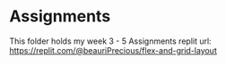 # Assignments
This folder holds my week 3 - 5 Assignments
replit url: https://replit.com/@beauriPrecious/flex-and-grid-layout
